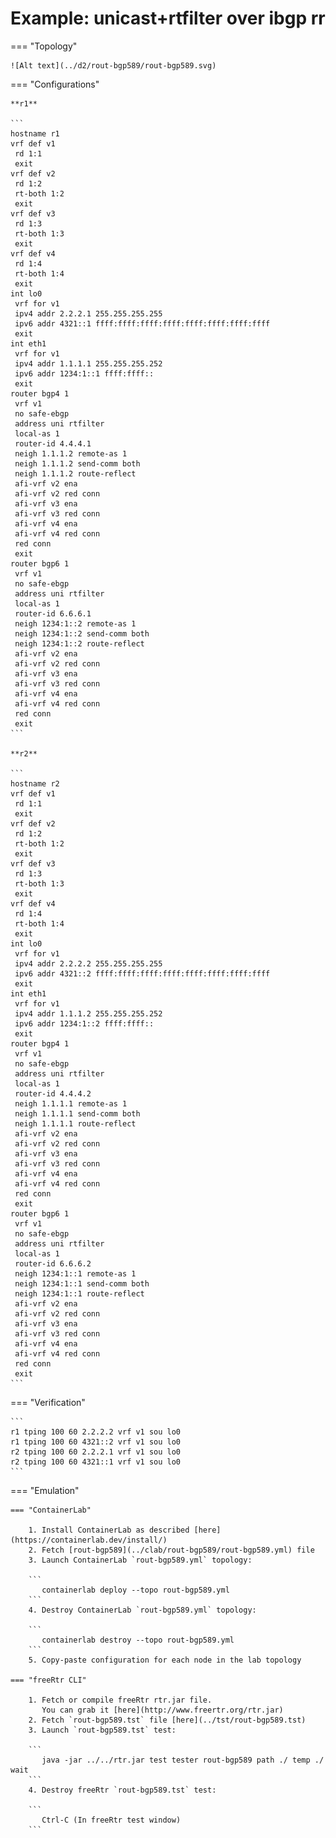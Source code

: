 # Example: unicast+rtfilter over ibgp rr

=== "Topology"

    ![Alt text](../d2/rout-bgp589/rout-bgp589.svg)

=== "Configurations"

    **r1**

    ```
    hostname r1
    vrf def v1
     rd 1:1
     exit
    vrf def v2
     rd 1:2
     rt-both 1:2
     exit
    vrf def v3
     rd 1:3
     rt-both 1:3
     exit
    vrf def v4
     rd 1:4
     rt-both 1:4
     exit
    int lo0
     vrf for v1
     ipv4 addr 2.2.2.1 255.255.255.255
     ipv6 addr 4321::1 ffff:ffff:ffff:ffff:ffff:ffff:ffff:ffff
     exit
    int eth1
     vrf for v1
     ipv4 addr 1.1.1.1 255.255.255.252
     ipv6 addr 1234:1::1 ffff:ffff::
     exit
    router bgp4 1
     vrf v1
     no safe-ebgp
     address uni rtfilter
     local-as 1
     router-id 4.4.4.1
     neigh 1.1.1.2 remote-as 1
     neigh 1.1.1.2 send-comm both
     neigh 1.1.1.2 route-reflect
     afi-vrf v2 ena
     afi-vrf v2 red conn
     afi-vrf v3 ena
     afi-vrf v3 red conn
     afi-vrf v4 ena
     afi-vrf v4 red conn
     red conn
     exit
    router bgp6 1
     vrf v1
     no safe-ebgp
     address uni rtfilter
     local-as 1
     router-id 6.6.6.1
     neigh 1234:1::2 remote-as 1
     neigh 1234:1::2 send-comm both
     neigh 1234:1::2 route-reflect
     afi-vrf v2 ena
     afi-vrf v2 red conn
     afi-vrf v3 ena
     afi-vrf v3 red conn
     afi-vrf v4 ena
     afi-vrf v4 red conn
     red conn
     exit
    ```

    **r2**

    ```
    hostname r2
    vrf def v1
     rd 1:1
     exit
    vrf def v2
     rd 1:2
     rt-both 1:2
     exit
    vrf def v3
     rd 1:3
     rt-both 1:3
     exit
    vrf def v4
     rd 1:4
     rt-both 1:4
     exit
    int lo0
     vrf for v1
     ipv4 addr 2.2.2.2 255.255.255.255
     ipv6 addr 4321::2 ffff:ffff:ffff:ffff:ffff:ffff:ffff:ffff
     exit
    int eth1
     vrf for v1
     ipv4 addr 1.1.1.2 255.255.255.252
     ipv6 addr 1234:1::2 ffff:ffff::
     exit
    router bgp4 1
     vrf v1
     no safe-ebgp
     address uni rtfilter
     local-as 1
     router-id 4.4.4.2
     neigh 1.1.1.1 remote-as 1
     neigh 1.1.1.1 send-comm both
     neigh 1.1.1.1 route-reflect
     afi-vrf v2 ena
     afi-vrf v2 red conn
     afi-vrf v3 ena
     afi-vrf v3 red conn
     afi-vrf v4 ena
     afi-vrf v4 red conn
     red conn
     exit
    router bgp6 1
     vrf v1
     no safe-ebgp
     address uni rtfilter
     local-as 1
     router-id 6.6.6.2
     neigh 1234:1::1 remote-as 1
     neigh 1234:1::1 send-comm both
     neigh 1234:1::1 route-reflect
     afi-vrf v2 ena
     afi-vrf v2 red conn
     afi-vrf v3 ena
     afi-vrf v3 red conn
     afi-vrf v4 ena
     afi-vrf v4 red conn
     red conn
     exit
    ```

=== "Verification"

    ```
    r1 tping 100 60 2.2.2.2 vrf v1 sou lo0
    r1 tping 100 60 4321::2 vrf v1 sou lo0
    r2 tping 100 60 2.2.2.1 vrf v1 sou lo0
    r2 tping 100 60 4321::1 vrf v1 sou lo0
    ```

=== "Emulation"

    === "ContainerLab"

        1. Install ContainerLab as described [here](https://containerlab.dev/install/)  
        2. Fetch [rout-bgp589](../clab/rout-bgp589/rout-bgp589.yml) file  
        3. Launch ContainerLab `rout-bgp589.yml` topology:  

        ```
           containerlab deploy --topo rout-bgp589.yml  
        ```
        4. Destroy ContainerLab `rout-bgp589.yml` topology:  

        ```
           containerlab destroy --topo rout-bgp589.yml  
        ```
        5. Copy-paste configuration for each node in the lab topology

    === "freeRtr CLI"

        1. Fetch or compile freeRtr rtr.jar file.  
           You can grab it [here](http://www.freertr.org/rtr.jar)  
        2. Fetch `rout-bgp589.tst` file [here](../tst/rout-bgp589.tst)  
        3. Launch `rout-bgp589.tst` test:  

        ```
           java -jar ../../rtr.jar test tester rout-bgp589 path ./ temp ./ wait
        ```
        4. Destroy freeRtr `rout-bgp589.tst` test:  

        ```
           Ctrl-C (In freeRtr test window)
        ```

